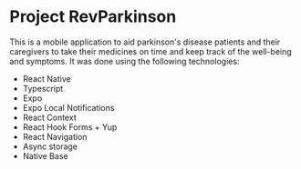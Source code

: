 # Project RevParkinson
This is a mobile application to aid parkinson's disease patients and their caregivers to take their medicines on time and keep track of the well-being and symptoms.
It was done using the following technologies:
- React Native
- Typescript
- Expo
- Expo Local Notifications
- React Context
- React Hook Forms + Yup
- React Navigation
- Async storage
- Native Base
